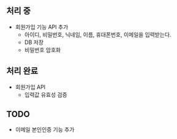 ## 처리 중
- 회원가입 기능 API 추가
  - 아이디, 비밀번호, 닉네임, 이름, 휴대폰번호, 이메일을 입력받는다.
  - DB 저장
  - 비밀번호 암호화

## 처리 완료
- 회원가입 API
  - 입력값 유효성 검증

## TODO
- 이메일 본인인증 기능 추가